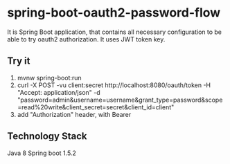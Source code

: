 # spring-boot-oauth2-password-flow

It is Spring Boot application, that contains all necessary configuration to be able to try oauth2 authorization.
It uses JWT token key.

## Try it

1. mvnw spring-boot:run
2. curl -X POST -vu client:secret http://localhost:8080/oauth/token -H "Accept: application/json" -d "password=admin&username=username&grant_type=password&scope=read%20write&client_secret=secret&client_id=client"
3. add "Authorization" header, with Bearer <token>

## Technology Stack

Java 8
Spring boot 1.5.2